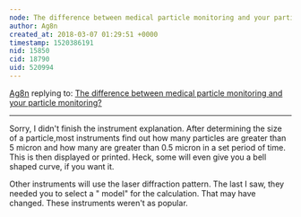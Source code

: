 ```yaml
---
node: The difference between medical particle monitoring and your particle monitoring?
author: Ag8n
created_at: 2018-03-07 01:29:51 +0000
timestamp: 1520386191
nid: 15850
cid: 18790
uid: 520994
---
```




[Ag8n](../profile/Ag8n) replying to: [The difference between medical particle monitoring and your particle monitoring?](../notes/Ag8n/03-01-2018/the-difference-between-medical-particle-monitoring-and-your-particle-monitoring)

----
Sorry, I didn't finish the instrument explanation.  After determining the size of a particle,most instruments find out how many particles are greater than 5 micron  and how many are greater than 0.5 micron in a set period of time.  This is then displayed or printed.  Heck, some will even give you a bell shaped curve, if you want it.

Other instruments will use the laser diffraction pattern.  The last I saw, they needed you to select a " model" for the calculation. That may have changed. These instruments weren't as popular.